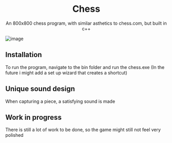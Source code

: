 <h1 align="center">Chess</h1>
<p align="center">
  An 800x800 chess program, with similar asthetics to chess.com, but built in c++
  
  ![image](https://user-images.githubusercontent.com/63375470/222952899-fe9eb3e2-d9e7-4ae4-abb0-4f11d8d23dd8.png)
</p>

## Installation
To run the program, navigate to the bin folder and run the chess.exe (In the future i might add a set up wizard that creates a shortcut)

## Unique sound design
When capturing a piece, a satisfying sound is made

## Work in progress
There is still a lot of work to be done, so the game might still not feel very polished
